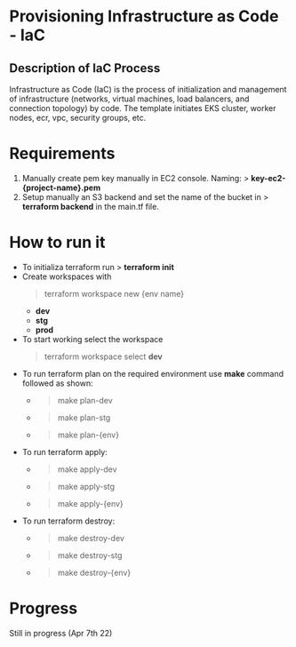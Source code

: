 # Provisioning Infrastructure as Code - IaC #

## Description of IaC Process ##

Infrastructure as Code (IaC) is the process of initialization and management of infrastructure (networks, virtual machines, load balancers, and connection topology) by code. The template initiates EKS cluster, worker nodes, ecr, vpc, security groups, etc.

# Requirements
1. Manually create pem key manually in EC2 console. Naming: > **key-ec2-{project-name}.pem**
2. Setup manually an S3 backend and set the name of the bucket in > **terraform backend** in the main.tf file.


# How to run it

- To initializa terraform run > **terraform init**
- Create workspaces with 
    > terraform workspace new {env name}
    - **dev**
    - **stg**
    - **prod**
- To start working select the workspace 
    > terraform workspace select **dev**
- To run terraform plan on the required environment use **make** command followed as shown:
  -   > make plan-dev
  -   > make plan-stg
  -   > make plan-{env}
- To run terraform apply:
  -   > make apply-dev
  -   > make apply-stg
  -   > make apply-{env}
- To run terraform destroy:
  -   > make destroy-dev
  -   > make destroy-stg
  -   > make destroy-{env}

# Progress
Still in progress (Apr 7th 22)
